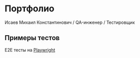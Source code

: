 # Портфолио

Исаев Михаил Константинович / QA-инженер / Тестировщик

## Примеры тестов

E2E тесты на [Playwright](./playwright/README.md)
